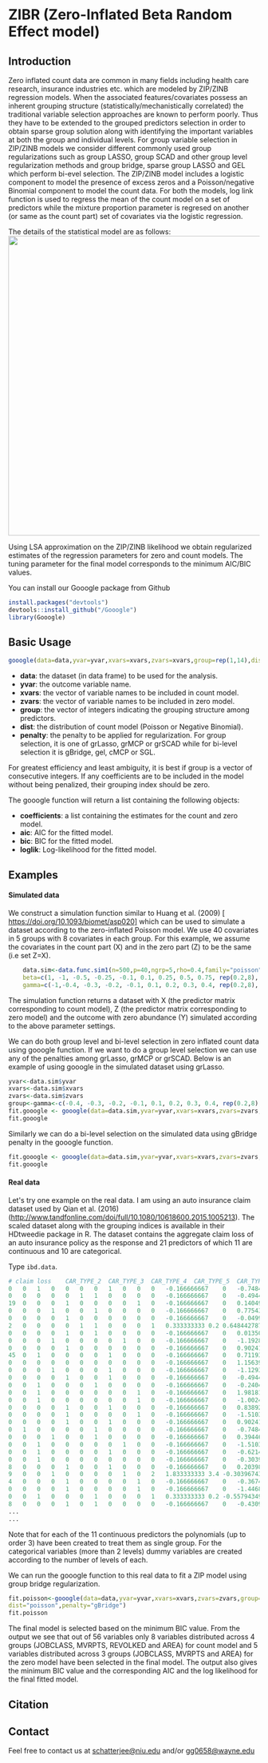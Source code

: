 # ZIBR (Zero-Inflated Beta Random Effect model)

## Introduction
Zero inflated count data are common in many fields including health care research, insurance industries etc. which are modeled by ZIP/ZINB regression models. When the associated features/covariates possess an inherent grouping structure (statistically/mechanistically correlated) the traditional variable selection approaches are known to perform poorly. Thus they have to be extended to the grouped predictors selection in order to obtain sparse group solution along with identifying the important variables at both the group and individual levels. For group variable selection in ZIP/ZINB models we consider different commonly used group regularizations such as group LASSO, group SCAD and other group level regularization methods and group bridge, sparse group LASSO and GEL which perform bi-evel selection. The ZIP/ZINB model includes a logistic component to model the presence of excess zeros and a Poisson/negative Binomial component to model the count data. For both the models, log link function is used to  regress the mean of the count model on a set of predictors while the mixture proportion parameter is regresed on another (or same as the count part) set of covariates via the logistic regression.  

The details of the statistical model are as follows:
<img src="inst/image/zibr.png" width="600" align="center">

Using LSA approximation on the ZIP/ZINB likelihood we obtain regularized estimates of the regression parameters for zero and count models. The tuning parameter for the final model corresponds to the minimum AIC/BIC values.  

You can install our Gooogle package from Github
```r
install.packages("devtools")
devtools::install_github("/Gooogle")
library(Gooogle)
```

## Basic Usage

```r
gooogle(data=data,yvar=yvar,xvars=xvars,zvars=xvars,group=rep(1,14),dist="poisson",penalty="gBridge")
```

- **data**: the dataset (in data frame) to be used for the analysis. 
- **yvar**:  the outcome variable name. 
- **xvars**: the vector of variable names to be included in count model.
- **zvars**: the vector of variable names to be included in zero model.
- **group**: the vector of integers indicating the grouping structure among predictors. 
- **dist**: the distribution of count model (Poisson or Negative Binomial).   
- **penalty**: the penalty to be applied for regularization. For group selection, it is one of grLasso, grMCP or grSCAD while for bi-level selection it is gBridge, gel, cMCP or SGL.  

For greatest efficiency and least ambiguity, it is best if group is a vector of consecutive integers. If any coefficients are to be included in the model without being penalized, their grouping index should be zero. 

The gooogle function will return a list containing the following objects:
- **coefficients**: a list containing the estimates for the count and zero model.  
- **aic**: AIC for the fitted model.  
- **bic**: BIC for the fitted model.  
- **loglik**: Log-likelihood for the fitted model.

## Examples

#### Simulated data  
We construct a simulation function similar to Huang et al. (2009) [ https://doi.org/10.1093/biomet/asp020] which can be used to simulate a dataset according to the zero-inflated Poisson model. We use 40 covariates in 5 groups with 8 covariates in each group. For this example, we assume the covariates in the count part (X) and in the zero part (Z) to be the same (i.e set Z=X).

```r
    data.sim<-data.func.sim1(n=500,p=40,ngrp=5,rho=0.4,family="poisson",
    beta=c(1, -1, -0.5, -0.25, -0.1, 0.1, 0.25, 0.5, 0.75, rep(0.2,8), rep(0,24)),
    gamma=c(-1,-0.4, -0.3, -0.2, -0.1, 0.1, 0.2, 0.3, 0.4, rep(0.2,8), rep(0,24)))
```

The simulation function returns a dataset with X (the predictor matrix corresponding to count model), Z (the predictor matrix corresponding to zero model) and the outcome with zero abundance (Y) simulated according to the above parameter settings. 

We can do both group level and bi-level selection in zero inflated count data using gooogle function. If we want to do a group level selection we can use any of the penalties among grLasso, grMCP or grSCAD. Below is an example of using gooogle in the simulated dataset using grLasso.

```r
yvar<-data.sim$yvar
xvars<-data.sim$xvars
zvars<-data.sim$zvars
group<-gamma<-c(-0.4, -0.3, -0.2, -0.1, 0.1, 0.2, 0.3, 0.4, rep(0.2,8), rep(0,24))
fit.gooogle <- gooogle(data=data.sim,yvar=yvar,xvars=xvars,zvars=zvars,group=group,dist="poisson",penalty="grLasso")
fit.gooogle
```
Similarly we can do a bi-level selection on the simulated data using gBridge penalty in the gooogle function.

```r
fit.gooogle <- gooogle(data=data.sim,yvar=yvar,xvars=xvars,zvars=zvars,group=group,dist="poisson",penalty="gBridge")
fit.gooogle
```

#### Real data  
Let's try one example on the real data. I am using an auto insurance claim dataset used by Qian et al. (2016) (http://www.tandfonline.com/doi/full/10.1080/10618600.2015.1005213). The scaled dataset along with the grouping indices is available in their HDtweedie package in R. The dataset contains the aggregate claim loss of an auto insurance policy as the response and 21 predictors of which 11 are continuous and 10 are categorical. 

Type ```ibd.data```.
```r
# claim loss	CAR_TYPE_2	CAR_TYPE_3	CAR_TYPE_4	CAR_TYPE_5	CAR_TYPE_6	MAX_EDUC_2	MAX_EDUC_3	MAX_EDUC_4	MAX_EDUC_5	KIDSDRIV	KIDSDRIV2	KIDSDRIV3	TRAVTIME
0	0	1	0	0	0	0	1	0	0	0	-0.166666667	0	-0.748425538
0	0	0	0	0	1	1	0	0	0	0	-0.166666667	0	-0.494449479
19	0	0	0	1	0	0	0	0	1	0	-0.166666667	0	0.140490669
0	0	0	1	0	0	1	0	0	0	0	-0.166666667	0	0.775430816
0	0	0	0	1	0	0	0	0	0	0	-0.166666667	0	-0.049991376
2	0	0	0	0	1	1	0	0	0	1	0.333333333	0.2	0.648442787
0	0	0	0	1	0	1	0	0	0	0	-0.166666667	0	0.013502639
0	0	0	1	0	0	0	0	1	0	0	-0.166666667	0	-1.192883642
0	0	0	0	1	0	0	0	0	0	0	-0.166666667	0	0.902418846
45	0	1	0	0	0	0	1	0	0	0	-0.166666667	0	0.711936802
0	0	0	0	0	0	0	0	0	0	0	-0.166666667	0	1.156394905
0	0	0	1	0	0	0	1	0	0	0	-0.166666667	0	-1.129389627
0	0	0	0	1	0	0	1	0	0	0	-0.166666667	0	-0.494449479
0	0	1	0	0	0	1	0	0	0	0	-0.166666667	0	-0.24047342
0	0	1	0	0	0	0	0	0	1	0	-0.166666667	0	1.981817097
0	0	1	0	0	0	0	0	0	1	0	-0.166666667	0	-1.002401597
0	0	0	0	1	0	0	1	0	0	0	-0.166666667	0	0.838924831
0	0	0	0	1	0	0	0	0	1	0	-0.166666667	0	-1.510353716
0	0	0	0	1	0	0	1	0	0	0	-0.166666667	0	0.902418846
0	1	0	0	0	0	1	0	0	0	0	-0.166666667	0	-0.748425538
0	0	0	1	0	0	1	0	0	0	0	-0.166666667	0	0.394466728
0	0	1	0	0	0	0	0	1	0	0	-0.166666667	0	-1.510353716
0	0	1	0	0	0	0	1	0	0	0	-0.166666667	0	-0.621437509
0	0	1	0	0	0	0	0	0	0	0	-0.166666667	0	-0.303967435
8	0	0	0	1	0	0	1	0	0	0	-0.166666667	0	0.203984683
9	0	0	1	0	0	0	0	1	0	2	1.833333333	3.4	-0.303967435
4	0	0	0	1	0	0	0	0	1	0	-0.166666667	0	-0.36746145
0	0	0	0	1	0	0	0	0	1	0	-0.166666667	0	-1.446859701
0	0	1	0	0	0	1	0	0	0	1	0.333333333	0.2	-0.557943494
8	0	0	0	1	0	1	0	0	0	0	-0.166666667	0	-0.430955464
...
...
```

Note that for each of the 11 continuous predictors the polynomials (up to order 3)  have been created to treat them as single group. For the categorical variables (more than 2 levels) dummy variables are created according to the number of levels of each.     


We can run the gooogle function to this real data to fit a ZIP model using group bridge regularization. 

```r
fit.poisson<-gooogle(data=data,yvar=yvar,xvars=xvars,zvars=zvars,group=group,samegrp.overlap=T,crit="BIC"
dist="poisson",penalty="gBridge")
fit.poisson
```
The final model is selected based on the minimum BIC value. From the output we see that out of 56 variables only 8 variables distributed across 4 groups (JOBCLASS, MVRPTS, REVOLKED and  AREA) for count model and 5 variables distributed across 3 groups (JOBCLASS, MVRPTS and AREA) for the zero model have been selected in the final model. The output also gives the minimum BIC value and the corresponding AIC and the log likelihood for the final fitted model.

## Citation


## Contact
Feel free to contact us at <schatterjee@niu.edu> and/or <gg0658@wayne.edu>

